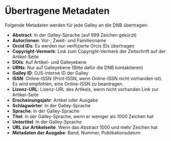 # Übertragene Metadaten

Folgende Metadaten werden für jede Galley an die DNB übertragen:

- **Abstract**: In der Galley-Sprache (auf 999 Zeichen gekürzt)
- **Autor/innen**: Vor-, Zweit- und Familienname 
- **Orcid IDs**: Es werden nur verifizierte Orcis IDs übertragen
- **Copyright-Vermerk**: Link zum Copyright-Vermerk der Zeitschrift auf der Artikel-Seite 
- **DOIs**: Auf Artikel- und Galleyebene 
- **URNs**: Nur auf Galleyebene (Bitte dafür die DNB kontaktieren) 
- **Galley ID**:  OJS-interne ID der Galley 
- **ISSN**:  Online-ISSN (Print-ISSN, wenn Online-ISSN nicht vorhanden ist). Es wird empfohlen, eine Online-ISSN zu beantragen. 
- **Lizenz-URL**: Lizenz-URL des Artikels, wenn nicht vorhanden Link zur Artikel-Seite 
- **Erscheinungsjahr**: Artikel oder Ausgabe 
- **Schlagwörter**: In der Galley-Sprache 
- **Sprache**: In der Galley-Sprache 
- **Titel**: In der Galley-Sprache, wenn er weniger als 1000 Zeichen hat 
- **Untertitel**: In der Galley-Sprache 
- **URL zur Artikelseite**: Wenn das Abstract 1000 und mehr Zeichen hat 
- **Metadaten der Ausgabe**: Band, Nummer, Publikationsdatum 